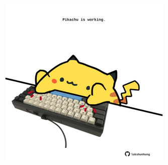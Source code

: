 <!-- built at 05/10/2021, 12:04:25 UTC -->
<p align="center">
  <img width="500" height="500" src="./ReadmeImage.svg">
</p>
